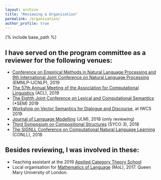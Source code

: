 ```yaml
---
layout: archive
title: "Reviewing & Organisation"
permalink: /organisation/
author_profile: true
---
```


{% include base_path %}

I have served on the program committee as a reviewer for the following venues:
------

<ul>
  <li><a href="https://www.emnlp-ijcnlp2019.org">Conference on Empirical Methods in Natural Language Processing and 9th International Joint Conference on Natural Language Processing</a> (EMNLP-IJCNLP), 2019</li>
  <li><a href="http://www.acl2019.org">The 57th Annual Meeting of the Association for Computational Linguistics</a> (ACL), 2019</li>
  <li><a href="https://starsem.org/2019/">The Eighth Joint Conference on Lexical and Computational Semantics</a> (*SEM) 2019</li>
  <li><a href="https://sites.google.com/site/dialoguevector/">Workshop on Vector Semantics for Dialogue and Discourse</a>, at IWCS 2019 </li>
  <li><a href="http://jlm.ipipan.waw.pl">Journal of Language Modelling</a> (JLM), 2018 (only reviewing)</li>
  <li><a href="http://events.cs.bham.ac.uk/syco/3/">Third Symposium on Compositional Structures</a> (SYCO 3), 2018</li>
  <li><a href="https://www.conll.org/2018">The SIGNLL Conference on Computational Natural Language Learning</a> (CONLL), 2018</li>
</ul>

Besides reviewing, I was involved in these:
------

<ul>
  <li>Teaching assistant at the 2019 <a href="http://www.cs.ox.ac.uk/ACT2019/">Applied Category Theory School</a></li>
  <li>Local organisation for <a href="http://www.molweb.org/mol/mol2017/">Mathematics of Language</a> (MoL), 2017. Queen Mary University of London.</li>
</ul>
